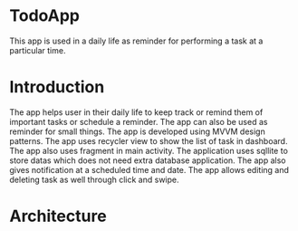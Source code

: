 # TodoApp

This app is used in a daily life as reminder for performing a task at a particular time.
 
# Introduction

The app helps user in their daily life to keep track or remind them of important tasks or schedule a reminder. The app can also be used as reminder for small things. The app is developed using MVVM design patterns. The app uses recycler view to show the list of task in dashboard. The app also uses fragment in main activity. The application uses sqllite to store datas which does not need extra database application. The app also gives notification at a scheduled time and date. The app allows editing and deleting task as well through click and swipe.

 
 # Architecture
 
 
